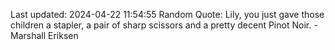 Last updated: 2024-04-22 11:54:55
Random Quote: Lily, you just gave those children a stapler, a pair of sharp scissors and a pretty decent Pinot Noir. - Marshall Eriksen
